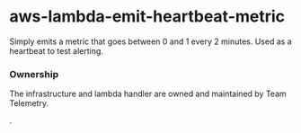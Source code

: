 # aws-lambda-emit-heartbeat-metric

Simply emits a metric that goes between 0 and 1 every 2 minutes. Used as a heartbeat to test alerting.

### Ownership

The infrastructure and lambda handler are owned and maintained by Team Telemetry.

.
